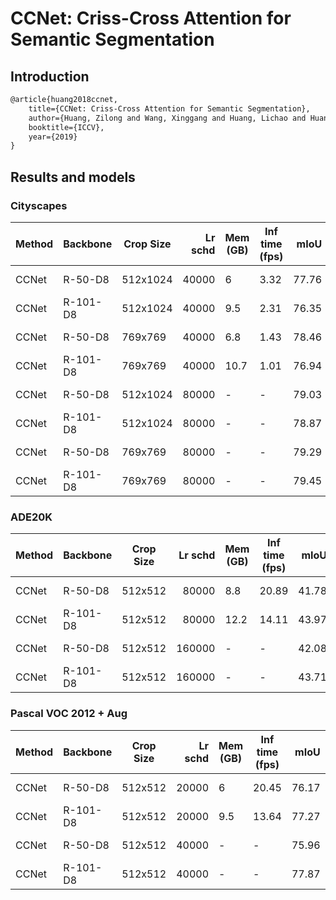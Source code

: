 # CCNet: Criss-Cross Attention for Semantic Segmentation

## Introduction

<!-- [ALGORITHM] -->

```latex
@article{huang2018ccnet,
    title={CCNet: Criss-Cross Attention for Semantic Segmentation},
    author={Huang, Zilong and Wang, Xinggang and Huang, Lichao and Huang, Chang and Wei, Yunchao and Liu, Wenyu},
    booktitle={ICCV},
    year={2019}
}
```

## Results and models

### Cityscapes

| Method | Backbone | Crop Size | Lr schd | Mem (GB) | Inf time (fps) |  mIoU | mIoU(ms+flip) | config                                                                                                                    | download                                                                                                                                                                                                                                                                                                                                               |
| ------ | -------- | --------- | ------: | -------- | -------------- | ----: | ------------: | ------------------------------------------------------------------------------------------------------------------------- | ------------------------------------------------------------------------------------------------------------------------------------------------------------------------------------------------------------------------------------------------------------------------------------------------------------------------------------------------------ |
| CCNet  | R-50-D8  | 512x1024  |   40000 | 6        | 3.32           | 77.76 |         78.87 | [config](   )  | [model](   ) &#124; [log](   )     |
| CCNet  | R-101-D8 | 512x1024  |   40000 | 9.5      | 2.31           | 76.35 |         78.19 | [config](   ) | [model](   ) &#124; [log](   ) |
| CCNet  | R-50-D8  | 769x769   |   40000 | 6.8      | 1.43           | 78.46 |         79.93 | [config](   )   | [model](   ) &#124; [log](   )         |
| CCNet  | R-101-D8 | 769x769   |   40000 | 10.7     | 1.01           | 76.94 |         78.62 | [config](   )  | [model](   ) &#124; [log](   )     |
| CCNet  | R-50-D8  | 512x1024  |   80000 | -        | -              | 79.03 |         80.16 | [config](   )  | [model](   ) &#124; [log](   )     |
| CCNet  | R-101-D8 | 512x1024  |   80000 | -        | -              | 78.87 |         79.90 | [config](   ) | [model](   ) &#124; [log](   ) |
| CCNet  | R-50-D8  | 769x769   |   80000 | -        | -              | 79.29 |         81.08 | [config](   )   | [model](   ) &#124; [log](   )         |
| CCNet  | R-101-D8 | 769x769   |   80000 | -        | -              | 79.45 |         80.66 | [config](   )  | [model](   ) &#124; [log](   )     |

### ADE20K

| Method | Backbone | Crop Size | Lr schd | Mem (GB) | Inf time (fps) |  mIoU | mIoU(ms+flip) | config                                                                                                                | download                                                                                                                                                                                                                                                                                                                               |
| ------ | -------- | --------- | ------: | -------- | -------------- | ----: | ------------: | --------------------------------------------------------------------------------------------------------------------- | -------------------------------------------------------------------------------------------------------------------------------------------------------------------------------------------------------------------------------------------------------------------------------------------------------------------------------------- |
| CCNet  | R-50-D8  | 512x512   |   80000 | 8.8      | 20.89          | 41.78 |         42.98 | [config](   )   | [model](   ) &#124; [log](   )         |
| CCNet  | R-101-D8 | 512x512   |   80000 | 12.2     | 14.11          | 43.97 |         45.13 | [config](   )  | [model](   ) &#124; [log](   )     |
| CCNet  | R-50-D8  | 512x512   |  160000 | -        | -              | 42.08 |         43.13 | [config](   )  | [model](   ) &#124; [log](   )     |
| CCNet  | R-101-D8 | 512x512   |  160000 | -        | -              | 43.71 |         45.04 | [config](   ) | [model](   ) &#124; [log](   ) |

### Pascal VOC 2012 + Aug

| Method | Backbone | Crop Size | Lr schd | Mem (GB) | Inf time (fps) |  mIoU | mIoU(ms+flip) | config                                                                                                                 | download                                                                                                                                                                                                                                                                                                                                   |
| ------ | -------- | --------- | ------: | -------- | -------------- | ----: | ------------: | ---------------------------------------------------------------------------------------------------------------------- | ------------------------------------------------------------------------------------------------------------------------------------------------------------------------------------------------------------------------------------------------------------------------------------------------------------------------------------------ |
| CCNet  | R-50-D8  | 512x512   |   20000 | 6        | 20.45          | 76.17 |         77.51 | [config](   )  | [model](   ) &#124; [log](   )     |
| CCNet  | R-101-D8 | 512x512   |   20000 | 9.5      | 13.64          | 77.27 |         79.02 | [config](   ) | [model](   ) &#124; [log](   ) |
| CCNet  | R-50-D8  | 512x512   |   40000 | -        | -              | 75.96 |         77.04 | [config](   )  | [model](   ) &#124; [log](   )     |
| CCNet  | R-101-D8 | 512x512   |   40000 | -        | -              | 77.87 |         78.90 | [config](   ) | [model](   ) &#124; [log](   ) |
